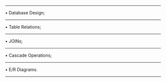 ****************************************************************
• Database Design;
****************************************************************
• Table Relations;
****************************************************************
• JOINs;
****************************************************************
• Cascade Operations;
****************************************************************
• E/R Diagrams.
****************************************************************
